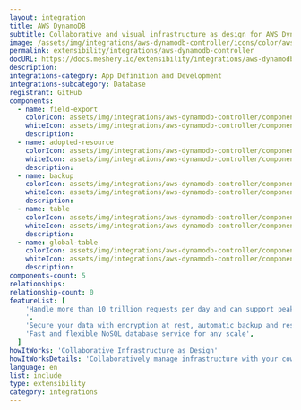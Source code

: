 ```yaml
---
layout: integration
title: AWS DynamoDB
subtitle: Collaborative and visual infrastructure as design for AWS DynamoDB
image: /assets/img/integrations/aws-dynamodb-controller/icons/color/aws-dynamodb-controller-color.svg
permalink: extensibility/integrations/aws-dynamodb-controller
docURL: https://docs.meshery.io/extensibility/integrations/aws-dynamodb-controller
description:
integrations-category: App Definition and Development
integrations-subcategory: Database
registrant: GitHub
components:
  - name: field-export
    colorIcon: assets/img/integrations/aws-dynamodb-controller/components/field-export/icons/color/field-export-color.svg
    whiteIcon: assets/img/integrations/aws-dynamodb-controller/components/field-export/icons/white/field-export-white.svg
    description:
  - name: adopted-resource
    colorIcon: assets/img/integrations/aws-dynamodb-controller/components/adopted-resource/icons/color/adopted-resource-color.svg
    whiteIcon: assets/img/integrations/aws-dynamodb-controller/components/adopted-resource/icons/white/adopted-resource-white.svg
    description:
  - name: backup
    colorIcon: assets/img/integrations/aws-dynamodb-controller/components/backup/icons/color/backup-color.svg
    whiteIcon: assets/img/integrations/aws-dynamodb-controller/components/backup/icons/white/backup-white.svg
    description:
  - name: table
    colorIcon: assets/img/integrations/aws-dynamodb-controller/components/table/icons/color/table-color.svg
    whiteIcon: assets/img/integrations/aws-dynamodb-controller/components/table/icons/white/table-white.svg
    description:
  - name: global-table
    colorIcon: assets/img/integrations/aws-dynamodb-controller/components/global-table/icons/color/global-table-color.svg
    whiteIcon: assets/img/integrations/aws-dynamodb-controller/components/global-table/icons/white/global-table-white.svg
    description:
components-count: 5
relationships:
relationship-count: 0
featureList: [
    'Handle more than 10 trillion requests per day and can support peaks of more than 20 million requests per second.
    ',
    'Secure your data with encryption at rest, automatic backup and restore, and guaranteed reliability with an SLA of up to 99.999% availability.',
    'Fast and flexible NoSQL database service for any scale',
  ]
howItWorks: 'Collaborative Infrastructure as Design'
howItWorksDetails: 'Collaboratively manage infrastructure with your coworkers synchronously sharing the same designs.'
language: en
list: include
type: extensibility
category: integrations
---
```


